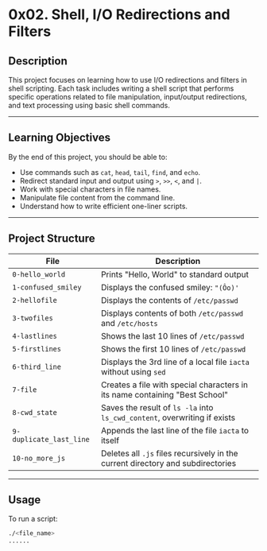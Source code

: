 # 0x02. Shell, I/O Redirections and Filters

## Description

This project focuses on learning how to use I/O redirections and filters in shell scripting. Each task includes writing a shell script that performs specific operations related to file manipulation, input/output redirections, and text processing using basic shell commands.

---

## Learning Objectives

By the end of this project, you should be able to:

- Use commands such as `cat`, `head`, `tail`, `find`, and `echo`.
- Redirect standard input and output using `>`, `>>`, `<`, and `|`.
- Work with special characters in file names.
- Manipulate file content from the command line.
- Understand how to write efficient one-liner scripts.

---

## Project Structure

| File | Description |
|------|-------------|
| `0-hello_world` | Prints "Hello, World" to standard output |
| `1-confused_smiley` | Displays the confused smiley: `"(Ôo)'` |
| `2-hellofile` | Displays the contents of `/etc/passwd` |
| `3-twofiles` | Displays contents of both `/etc/passwd` and `/etc/hosts` |
| `4-lastlines` | Shows the last 10 lines of `/etc/passwd` |
| `5-firstlines` | Shows the first 10 lines of `/etc/passwd` |
| `6-third_line` | Displays the 3rd line of a local file `iacta` without using `sed` |
| `7-file` | Creates a file with special characters in its name containing "Best School" |
| `8-cwd_state` | Saves the result of `ls -la` into `ls_cwd_content`, overwriting if exists |
| `9-duplicate_last_line` | Appends the last line of the file `iacta` to itself |
| `10-no_more_js` | Deletes all `.js` files recursively in the current directory and subdirectories |

---

## Usage

To run a script:
```bash
./<file_name>
......